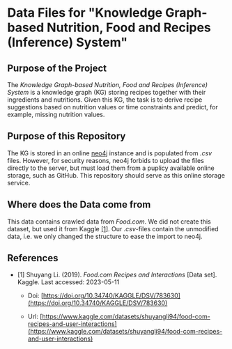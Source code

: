 # Data Files for "Knowledge Graph-based Nutrition, Food and Recipes (Inference) System"

## Purpose of the Project
The _Knowledge Graph-based Nutrition, Food and Recipes (Inference) System_ is a knowledge graph (KG) storing recipes together with their ingredients and nutritions.
Given this KG, the task is to derive recipe suggestions based on nutrition values or time constraints and predict, for example, missing nutrition values.

## Purpose of this Repository
The KG is stored in an online [neo4j](https://neo4j.com/) instance and is populated from _.csv_ files.
However, for security reasons, neo4j forbids to upload the files directly to the server, but must load them from a puplicy available online storage, such as GitHub.
This repository should serve as this online storage service.

## Where does the Data come from
This data contains crawled data from _Food.com_.
We did not create this dataset, but used it from Kaggle [[1]](https://www.kaggle.com/datasets/shuyangli94/food-com-recipes-and-user-interactions).
Our _.csv_-files contain the unmodified data, i.e. we only changed the structure to ease the import to neo4j.

## References
- [1] Shuyang Li. (2019). <i>Food.com Recipes and Interactions</i> [Data set]. Kaggle. Last accessed: 2023-05-11
  - Doi: [https://doi.org/10.34740/KAGGLE/DSV/783630](https://doi.org/10.34740/KAGGLE/DSV/783630)

  - Url: [https://www.kaggle.com/datasets/shuyangli94/food-com-recipes-and-user-interactions](https://www.kaggle.com/datasets/shuyangli94/food-com-recipes-and-user-interactions)


